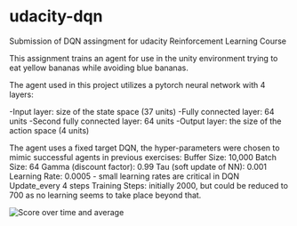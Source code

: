 # udacity-dqn
Submission of DQN assingment for udacity Reinforcement Learning Course

This assignment trains an agent for use in the unity environment trying to eat yellow bananas while avoiding blue bananas. 

The agent used in this project utilizes a pytorch neural network with 4 layers:

-Input layer: size of the state space (37 units)
-Fully connected layer: 64 units
-Second fully connected layer: 64 units
-Output layer: the size of the action space (4 units)

The agent uses a fixed target DQN, the hyper-parameters were chosen to mimic successful agents in previous exercises:
Buffer Size: 10,000
Batch Size: 64 
Gamma (discount factor): 0.99
Tau (soft update of NN): 0.001 
Learning Rate: 0.0005 - small learning rates are critical in DQN
Update_every 4 steps
Training Steps: initially 2000, but could be reduced to 700 as no learning seems to take place beyond that.


![Score over time and average](https://octodex.github.com/images/yaktocat.png)
